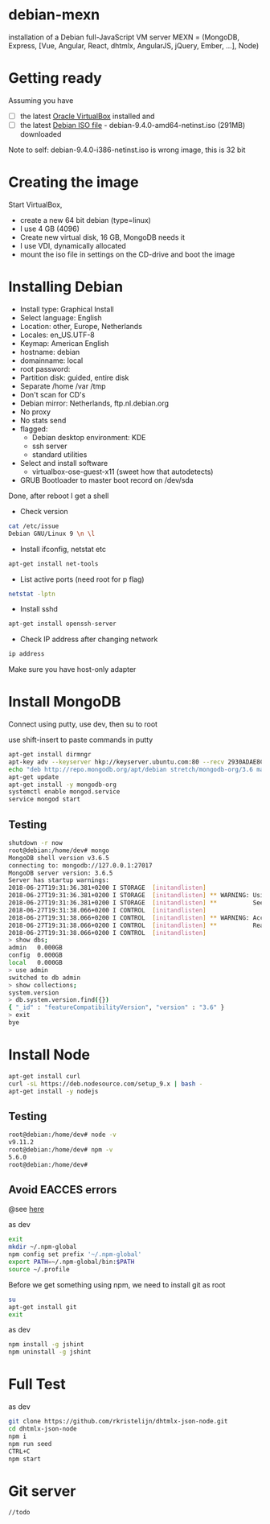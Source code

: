 # debian-mexn

installation of a Debian full-JavaScript VM server MEXN = (MongoDB, Express, [Vue, Angular, React, dhtmlx, AngularJS, jQuery, Ember, ...], Node)

# Getting ready

Assuming you have 

- [ ] the latest [Oracle VirtualBox](https://www.virtualbox.org/wiki/Downloads) installed and 
- [ ] the latest [Debian ISO file](https://www.debian.org/distrib/) - debian-9.4.0-amd64-netinst.iso (291MB) downloaded

Note to self: debian-9.4.0-i386-netinst.iso is wrong image, this is 32 bit

# Creating the image

Start VirtualBox, 
- create a new 64 bit debian (type=linux)
- I use 4 GB (4096)
- Create new virtual disk, 16 GB, MongoDB needs it
- I use VDI, dynamically allocated
- mount the iso file in settings on the CD-drive and boot the image

# Installing Debian

- Install type: Graphical Install
- Select language: English
- Location: other, Europe, Netherlands
- Locales: en_US.UTF-8
- Keymap: American English
- hostname: debian
- domainname: local
- root password: 
- Partition disk: guided, entire disk
- Separate /home /var /tmp
- Don't scan for CD's
- Debian mirror: Netherlands, ftp.nl.debian.org
- No proxy
- No stats send
- flagged:
  - Debian desktop environment: KDE
  - ssh server
  - standard utilities
- Select and install software
  - virtualbox-ose-guest-x11 (sweet how that autodetects)
- GRUB Bootloader to master boot record on /dev/sda

Done, after reboot I get a shell

- Check version
```bash
cat /etc/issue
Debian GNU/Linux 9 \n \l
```

- Install ifconfig, netstat etc
```bash
apt-get install net-tools
```

- List active ports (need root for p flag)

```bash
netstat -lptn
```

- Install sshd
```bash
apt-get install openssh-server
```

- Check IP address after changing network

```bash
ip address
```

Make sure you have host-only adapter

# Install MongoDB

Connect using putty, use dev, then su to root

use shift-insert to paste commands in putty

```bash
apt-get install dirmngr
apt-key adv --keyserver hkp://keyserver.ubuntu.com:80 --recv 2930ADAE8CAF5059EE73BB4B58712A2291FA4AD5
echo "deb http://repo.mongodb.org/apt/debian stretch/mongodb-org/3.6 main" | tee /etc/apt/sources.list.d/mongodb-org-3.6.list
apt-get update
apt-get install -y mongodb-org
systemctl enable mongod.service
service mongod start
```

## Testing
```bash
shutdown -r now
root@debian:/home/dev# mongo
MongoDB shell version v3.6.5
connecting to: mongodb://127.0.0.1:27017
MongoDB server version: 3.6.5
Server has startup warnings:
2018-06-27T19:31:36.381+0200 I STORAGE  [initandlisten]
2018-06-27T19:31:36.381+0200 I STORAGE  [initandlisten] ** WARNING: Using the XFS filesystem is strongly recommended with the WiredTiger storage engine
2018-06-27T19:31:36.381+0200 I STORAGE  [initandlisten] **          See http://dochub.mongodb.org/core/prodnotes-filesystem
2018-06-27T19:31:38.066+0200 I CONTROL  [initandlisten]
2018-06-27T19:31:38.066+0200 I CONTROL  [initandlisten] ** WARNING: Access control is not enabled for the database.
2018-06-27T19:31:38.066+0200 I CONTROL  [initandlisten] **          Read and write access to data and configuration is unrestricted.
2018-06-27T19:31:38.066+0200 I CONTROL  [initandlisten]
> show dbs;
admin   0.000GB
config  0.000GB
local   0.000GB
> use admin
switched to db admin
> show collections;
system.version
> db.system.version.find({})
{ "_id" : "featureCompatibilityVersion", "version" : "3.6" }
> exit
bye
```

# Install Node
```bash
apt-get install curl
curl -sL https://deb.nodesource.com/setup_9.x | bash -
apt-get install -y nodejs
```

## Testing
```bash
root@debian:/home/dev# node -v
v9.11.2
root@debian:/home/dev# npm -v
5.6.0
root@debian:/home/dev#
```

## Avoid EACCES errors

@see [here](https://docs.npmjs.com/getting-started/fixing-npm-permissions)

as dev

```bash
exit
mkdir ~/.npm-global
npm config set prefix '~/.npm-global'
export PATH=~/.npm-global/bin:$PATH
source ~/.profile
```

Before we get something using npm, we need to install git as root

```bash
su
apt-get install git
exit
```

as dev

```bash
npm install -g jshint
npm uninstall -g jshint
```

# Full Test

as dev

```bash
git clone https://github.com/rkristelijn/dhtmlx-json-node.git
cd dhtmlx-json-node
npm i
npm run seed
CTRL+C
npm start
```

# Git server

`//todo` 
